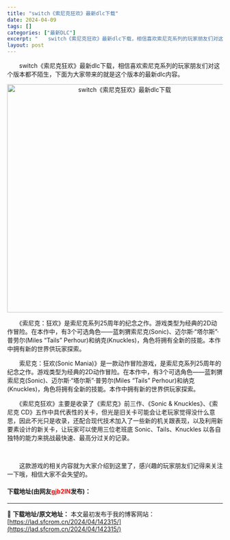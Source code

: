 ```yaml
---
title: "switch《索尼克狂欢》最新dlc下载"
date: 2024-04-09
tags: []
categories: ["最新DLC"]
excerpt: "　　switch《索尼克狂欢》最新dlc下载，相信喜欢索尼克系列的玩家朋友们对这个版本都不陌生，下面为大家带来的就是这个版本的最新dlc内容。 　　《索尼克：狂欢》是索尼克系列25周年的纪念之作。游戏类型为经典的2D动作冒险。在本作中，有3个可选角色&mdash;&mdash;蓝刺猬索尼克(Soni&hellip;"
layout: post
---
```


 <p>　　switch《索尼克狂欢》最新dlc下载，相信喜欢索尼克系列的玩家朋友们对这个版本都不陌生，下面为大家带来的就是这个版本的最新dlc内容。</p> <p align="center"><img align="" border="0" src="https://lad.sfcrom.cn/wp-content/uploads/2024/04/20240409_6615073ced0a5.webp" width="533" alt="switch《索尼克狂欢》最新dlc下载" /></p> <p>　　《索尼克：狂欢》是索尼克系列25周年的纪念之作。游戏类型为经典的2D动作冒险。在本作中，有3个可选角色&mdash;&mdash;蓝刺猬索尼克(Sonic)、迈尔斯&middot;&ldquo;塔尔斯&rdquo;&middot;普劳尔(Miles &ldquo;Tails&rdquo; Perhour)和纳克(Knuckles)，角色将拥有全新的技能。本作中拥有新的世界供玩家探索。</p> <p>　　索尼克：狂欢(Sonic Mania)》是一款动作冒险游戏，是索尼克系列25周年的纪念之作。游戏类型为经典的2D动作冒险。在本作中，有3个可选角色&mdash;&mdash;蓝刺猬索尼克(Sonic)、迈尔斯&middot;&ldquo;塔尔斯&rdquo;&middot;普劳尔(Miles &ldquo;Tails&rdquo; Perhour)和纳克(Knuckles)，角色将拥有全新的技能。本作中拥有新的世界供玩家探索。</p> <p>　　《索尼克狂欢》主要是收录了《索尼克》前三作、《Sonic &amp; Knuckles》、《索尼克 CD》五作中具代表性的关卡，但光是旧关卡可能会让老玩家觉得没什么意思，因此不光只是收录，还配合现代技术加入了一些新的机关跟表现，以及利用新要素设计的新关卡，让玩家可以使用三位老班底 Sonic、Tails、Knuckles 以各自独特的能力来挑战最快速、最高分过关的记录。</p> <p>&nbsp;</p> <p>　　这款游戏的相关内容就为大家介绍到这里了，感兴趣的玩家朋友们记得来关注一下哦，相信大家不会失望的。</p> <p><h4>下载地址(由网友<font color="red">gjb2IN</font>发布)：</h4></p> 

---
📖 **下载地址/原文地址：** 本文最初发布于我的博客网站：[https://lad.sfcrom.cn/2024/04/142315/](https://lad.sfcrom.cn/2024/04/142315/)
